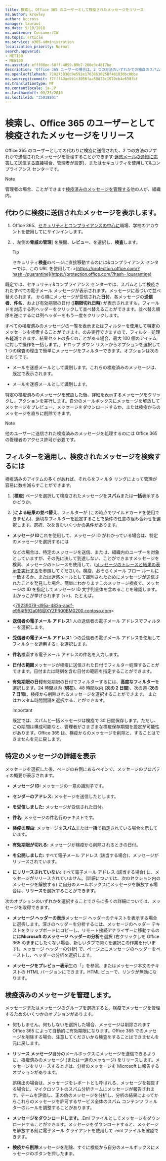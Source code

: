 ```yaml
---
title: 検索し、Office 365 のユーザーとして検疫されたメッセージをリリース
ms.author: krowley
author: kccross
manager: laurawi
ms.date: 5/19/2018
ms.audience: Consumer/IW
ms.topic: article
ms.service: o365-administration
localization_priority: Normal
search.appverid:
- MET150
- MEW150
ms.assetid: efff08ec-68ff-4099-89b7-266e3c4817be
description: 'Office 365 ユーザーの場合は、2 つの方法のいずれかでの独自のスパム検疫メッセージを管理することができます: スパムに直接送信する通知に応答することによって (かどうかは、管理者がこの機能を設定)、またはセキュリティでスパム検疫機能を使用して&amp;コンプライアンスセンターです。'
ms.openlocfilehash: 728273838d9e592e17638638258f481830bc0bbe
ms.sourcegitcommit: f7fff49ae0b1c3056faa58d73c1070cb4e638fbf
ms.translationtype: MT
ms.contentlocale: ja-JP
ms.lasthandoff: 09/25/2018
ms.locfileid: "25018891"
---
```

# <a name="find-and-release-quarantined-messages-as-a-user-in-office-365"></a>検索し、Office 365 のユーザーとして検疫されたメッセージをリリース

Office 365 のユーザーとしての代わりに検疫に送信された、2 つの方法のいずれかで送信されたメッセージを管理することができます:[迷惑メールの通知に応答して送信する直接](use-spam-notifications-to-release-and-report-quarantined-messages.md)場合、管理者が設定)、またはセキュリティを使用して&amp;コンプライアンス センターです。 
  
> [!NOTE]
> 管理者の場合、ことができます[検疫済みのメッセージを管理する](manage-quarantined-messages-and-files.md)他の人が、組織内。 
  
## <a name="view-messages-that-were-sent-to-quarantine-instead-of-to-you"></a>代わりに検疫に送信されたメッセージを表示します。

1. Office 365、[セキュリティとコンプライアンスの中心に](go-to-the-securitycompliance-center.md)職場、学校のアカウントを使用してにサインインします。 
    
2. 、左側の**脅威の管理**] を展開、**レビュー**、を選択し、**検査**します。
    
    > [!TIP]
    > セキュリティ**検査**のページに直接移動するのには&amp;コンプライアンス センターでは、この URL を使用して: >[https://protection.office.com/?hash=/quarantine](https://protection.office.com/?hash=/quarantine)
  
既定では、セキュリティ&amp;コンプライアンス センターでは、スパムとして検疫されたすべての電子メール メッセージが表示されます。メッセージに基づいて並べ替えられます。 から順にメッセージが受信された**日付**。各メッセージの**送信者**、**件名**、および有効期限の日付 ([**期限切れ日時**) が表示されますも。フィールドを対応する列ヘッダーをクリックして並べ替えることができます。並べ替え順序を逆にするには列ヘッダーをもう一度をクリックします。 
  
すべての検疫済みのメッセージの一覧を表示またはフィルターを使用して特定のメッセージを検索することができます。のみ実行できますので、フィルター処理も軽減できます、結果セットの多くのことがある場合、最大 100 個のアイテムに対して操作を一括します。」ドロップ ダウン リストからオプションを選択して 1 つの検査の理由で簡単にメッセージをフィルターできます。オプションは次のとおりです。
  
- メールを迷惑メールとして識別します。これらの検疫済みのメッセージは、既定で表示されます。
    
- メールを迷惑メールとして識別します。
    
特定の検疫済みのメッセージを確認した後、詳細を表示するメッセージをクリックし、アクションを実行します。自分のメールボックスにメッセージを解放してメッセージをプレビュー、メッセージをダウンロードするか、または検疫からのメッセージを直ちに削除できます。
  
> [!NOTE]
> 他のユーザーに送信された検疫済みのメッセージを処理するのには Office 365 の管理者のアクセス許可が必要です。 
  
## <a name="to-filter-and-find-quarantined-messages"></a>フィルターを適用し、検疫されたメッセージを検索するには

検疫済みのアイテムの多くがあれば、それらをフィルタ リングによって管理が容易に数を減らすことができます。
  
1. [**検疫**] ページを選択して検疫されたメッセージを**スパム**または**一括**表示するかどうか。 
    
2. [**による結果の並べ替え**、フィルターが (この時点でワイルドカードを使用できません)、適切なフィルターを設定することで条件の任意の組み合わせを選択します。選択、次を含むいくつかの条件があります。
    
  - **メッセージ ID**これを使用して、メッセージ ID がわかっている場合は、特定のメッセージを選択するには 
    
    などの場合は、特定のメッセージを送信、または、組織内のユーザーを対象としていますが、その先に決して到達しない、ことができますメッセージを検索、メッセージのトレースを使用して、([メッセージのトレースと結果の表示を実行する](https://go.microsoft.com/fwlink/?LinkId=799737)を参照してください)。検疫、おそらくメール フロー ルールに一致するか、または迷惑メールとして識別されたためにメッセージが送信されたことを発見した場合、簡単にわかりますこのメッセージ検疫で、メッセージの ID を指定してメッセージ ID 文字列全体を含めることを確認します。山かっこが挙げられます (\<\>)、たとえば。
    
    \<79239079-d95a-483a-aacf-e954f592a0f6@XYZPR00BM0200.contoso.com\>
    
  - **送信者の電子メール アドレス**1 人の送信者の電子メール アドレスでフィルターを選択します。 
    
  - **受信者の電子メール アドレス**1 つの受信者の電子メール アドレスを使用してフィルターを適用する」を選択します。 
    
  - **件名**検索する電子メール アドレスの件名を入力します。 
    
  - **日付の範囲**メッセージが検疫に送信された日付でフィルター処理することができます。日付または時刻を含む日付の範囲を指定することができます。 
    
  - **有効期限の日付**有効期限の日付でフィルターするには、**高度なフィルター**を選択します。24 時間以内 (**現在**)、48 時間以内 (**次の 2 日間**)、次の週 (**次の 7 日間**)、検疫から削除されるメッセージを選択することができます。 またはカスタム時間間隔を選択することができます。
    
    > [!IMPORTANT]
    > 既定では、スパムと一括メッセージは検疫で 30 日間保存します。ただし、この期間は構成可能なと、管理者がさまざまな検疫保存期間を設定が可能性があります。Office 365 は、検疫からのメッセージを削除と、することはできませんを元に戻します。 
  
## <a name="view-details-for-a-specific-message"></a>特定のメッセージの詳細を表示

メッセージを選択した後、ページの右側にあるペインで、メッセージのプロパティの概要が表示されます。
  
- **メッセージ ID:** メッセージの一意の識別子です。 
    
- **センダーのアドレス:** メッセージを送信したとします。 
    
- **を受信しました:** メッセージが受信された日付。 
    
- **件名:** メッセージの件名行のテキストです。 
    
- **検疫の理由:** メッセージを**スパム**または**一括**で指定されている場合を示しています。
    
- **有効期限が切れる:** メッセージが検疫から削除されるときの日付。 
    
- **を公開しました:** すべて電子メール アドレス (該当する場合)、メッセージがリリースされています。 
    
- **にリリースされていない:** すべて電子メール アドレス (該当する場合) に、メッセージがリリースされていません。(詳細については、次のセクション内のメッセージを解放する) に自分のメールボックスにメッセージを解放する場合は、**リリース**を選択することができます。 
    
次のオプションのいずれかを選択することでさらに多くの詳細については、メッセージを取得できます。
  
- **メッセージ ヘッダーの表示**メッセージ ヘッダーのテキストを表示する場合に選択します。深さのヘッダーを分析するには、メッセージのヘッダー テキストをクリップボードにコピーし、リモート接続アナライザーに移動するのには**Microsoft のメッセージ ヘッダーの分析**を選択 (右クリックしを Office 365 のままにしたくない場合、新しいタブで開くを選択この作業を行います)。メッセージ ヘッダーの分析] で、ページ上にメッセージのヘッダーをペーストし、ヘッダーの分析を選択します。 
    
- **メッセージをプレビュー表示**生の「」を参照、またはメッセージ本文のテキストの HTML バージョンにできます。HTML ビューで、リンクが無効になります。 
    
## <a name="manage-your-quarantined-messages"></a>検疫済みのメッセージを管理します。

メッセージまたはメッセージのグループを選択すると、検疫でメッセージを管理するためのいくつかのオプションがあります。
  
- 何もしません。何もしないを選択した場合、メッセージは削除されます Office 365 によって自動的に有効期限になります。Office 365 でのメッセージを削除する場合、注意してくださいから検査をすることはできませんを元に戻します。
    
- **リリース メッセージ**自分のメールボックスにメッセージを送信できるように、検疫済みのメッセージ (または一連のメッセージ) をリリースします。メッセージをリリースするときは、分析のメッセージを Microsoft に報告するオプションがあります。 
    
    誤検出の場合は、メッセージをレポートとも呼ばれる、メッセージを報告する場合に、マイクロソフトのスパム分析チームにメッセージが報告されます。チームを評価し、正の偽のメッセージを分析し、分析の結果によってからこれらのメッセージを許可するサービス全体のスパム コンテンツ フィルターのルールを調整することがあります。
    
- **メッセージをダウンロードします。**.Eml ファイルとしてメッセージをダウンロードすることができます。メッセージをダウンロードすると、メッセージを解放する前に電子メール クライアントを使用して .eml ファイルを確認できます。 
    
- **検疫から削除**メッセージを削除、すぐに検疫から自分のメールボックスにメッセージのボタンを押したまま。 
    

